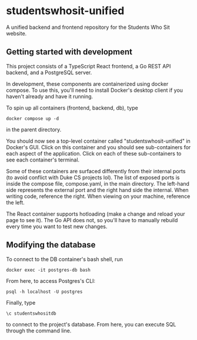 # studentswhosit-unified
A unified backend and frontend repository for the Students Who Sit website.

## Getting started with development
This project consists of a TypeScript React frontend, a Go REST API backend, and a PostgreSQL server.

In development, these components are containerized using docker compose. To use this, you'll need to install Docker's desktop client if you haven't already and have it running.

To spin up all containers (frontend, backend, db), type
```
docker compose up -d
```
in the parent directory.

You should now see a top-level container called "studentswhosit-unified" in Docker's GUI. Click on this container and you should see sub-containers for each aspect of the application. Click on each of these sub-containers to see each container's terminal.

Some of these containers are surfaced differently from their internal ports (to avoid conflict with Duke CS projects lol). The list of exposed ports is inside the compose file, compose.yaml, in the main directory. The left-hand side represents the external port and the right hand side the internal. When writing code, reference the right. When viewing on your machine, reference the left.

The React container supports hotloading (make a change and reload your page to see it). The Go API does not, so you'll have to manually rebuild every time you want to test new changes.

## Modifying the database
To connect to the DB container's bash shell, run
```
docker exec -it postgres-db bash
```
From here, to access Postgres's CLI:
```
psql -h localhost -U postgres
```
Finally, type
```
\c studentswhositdb
```
to connect to the project's database. From here, you can execute SQL through the command line.
